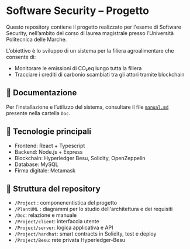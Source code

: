 # Software Security – Progetto

Questo repository contiene il progetto realizzato per l'esame di Software Security, nell’ambito del corso di laurea magistrale presso l’Università Politecnica delle Marche.

L’obiettivo è lo sviluppo di un sistema per la filiera agroalimentare che consente di:
- Monitorare le emissioni di CO₂eq lungo tutta la filiera
- Tracciare i crediti di carbonio scambiati tra gli attori tramite blockchain

## 📄 Documentazione

Per l’installazione e l’utilizzo del sistema, consultare il file [`manual.md`](./Doc/manual.md) presente nella cartella `Doc`.

## 🔗 Tecnologie principali

- Frontend: React + Typescript
- Backend: Node.js + Express
- Blockchain: Hyperledger Besu, Solidity, OpenZeppelin
- Database: MySQL
- Firma digitale: Metamask

## 📁 Struttura del repository

- `/Project` : componenentistica del progetto
- `/PlantUML` : diagrammi per lo studio dell'architettura e dei requisiti
- `/Doc`: relazione e manuale
- `/Project/client`: interfaccia utente
- `/Project/server`: logica applicativa e API
- `/Project/hardhat`: smart contracts in Solidity, test e deploy
- `/Project/Besu`: rete privata Hyperledger-Besu




